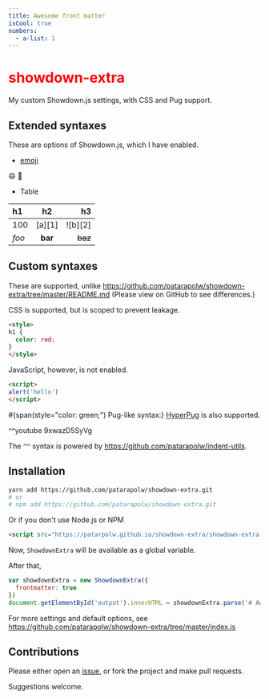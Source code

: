 ```yaml
---
title: Awesome front matter
isCool: true
numbers:
  - a-list: 1
---
```


# showdown-extra

My custom Showdown.js settings, with CSS and Pug support.

## Extended syntaxes

These are options of Showdown.js, which I have enabled.

- [emoji](https://github.com/showdownjs/showdown/wiki/Emojis)

:smile: :100:

- Table

| h1    |    h2   |      h3 |
|:------|:-------:|--------:|
| 100   | [a][1]  | ![b][2] |
| *foo* | **bar** | ~~baz~~ |

## Custom syntaxes

These are supported, unlike <https://github.com/patarapolw/showdown-extra/tree/master/README.md> (Please view on GitHub to see differences.)

CSS is supported, but is scoped to prevent leakage.

```html
<style>
h1 {
  color: red;
}
</style>
```

<style>
h1 {
  color: red;
}
</style>

JavaScript, however, is not enabled.

```html
<script>
alert('hello')
</script>
```

<script>
alert('hello')
</script>

#{span(style="color: green;") Pug-like syntax:} [HyperPug](https://github.com/patarapolw/hyperpug) is also supported.

^^youtube 9xwazD5SyVg

The `^^` syntax is powered by <https://github.com/patarapolw/indent-utils>.

## Installation

```bash
yarn add https://github.com/patarapolw/showdown-extra.git
# or
# npm add https://github.com/patarapolw/showdown-extra.git
```

Or if you don't use Node.js or NPM

```html
<script src="https://patarpolw.github.io/showdown-extra/showdown-extra.js"></script>
```

Now, `ShowdownExtra` will be available as a global variable.

After that,

```js
var showdownExtra = new ShowdownExtra({
  frontmatter: true
})
document.getElementById('output').innerHTML = showdownExtra.parse('# Awesome string')
```

For more settings and default options, see <https://github.com/patarapolw/showdown-extra/tree/master/index.js>

## Contributions

Please either open an [issue](https://github.com/patarapolw/showdown-extra/issues), or fork the project and make pull requests.

Suggestions welcome.

